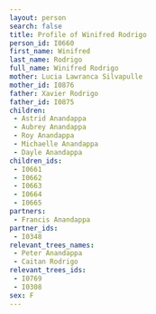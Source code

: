 ```yaml
---
layout: person
search: false
title: Profile of Winifred Rodrigo
person_id: I0660
first_name: Winifred
last_name: Rodrigo
full_name: Winifred Rodrigo
mother: Lucia Lawranca Silvapulle
mother_id: I0876
father: Xavier Rodrigo
father_id: I0875
children:
 - Astrid Anandappa
 - Aubrey Anandappa
 - Roy Anandappa
 - Michaelle Anandappa
 - Dayle Anandappa
children_ids:
 - I0661
 - I0662
 - I0663
 - I0664
 - I0665
partners:
 - Francis Anandappa
partner_ids:
 - I0348
relevant_trees_names:
 - Peter Anandappa
 - Caitan Rodrigo
relevant_trees_ids:
 - I0769
 - I0308
sex: F
---
```


